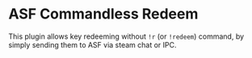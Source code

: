 # ASF Commandless Redeem
This plugin allows key redeeming without `!r` (or `!redeem`) command, by simply sending them to ASF via steam chat or IPC.
